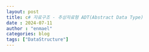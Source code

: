 ```yaml
---
layout: post
title: c# 자료구조 - 추상자료형 ADT(Abstract Data Type)
date : 2024-07-11
author : "enmael"
categories: blog
tags: ["DataStructure"]
---
```

